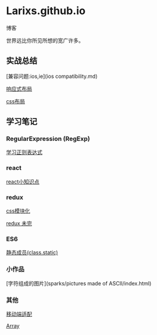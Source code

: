 # Larixs.github.io
博客

世界远比你所见所想的宽广许多。


## 实战总结

[兼容问题:ios,ie](ios compatibility.md)

[响应式布局](responsive.md)

[css布局](layout.md)

## 学习笔记

### RegularExpression (RegExp)

[学习正则表达式](study-reg.md)



### react

[react小知识点](react/react.md)

### redux

[css模块化](react/cssmodule.md)

[redux 未完](redux/redux.md)

### ES6

[静态成员\(class.static\)](ES6/static.md)

### 小作品

[字符组成的图片](sparks/pictures made of ASCII/index.html)

### 其他

[移动端适配](wap.md)

[Array](study-Array.md)

